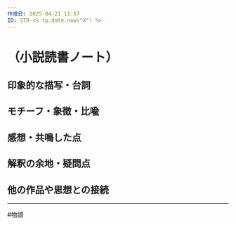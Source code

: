 ```yaml
---
作成日: 2025-04-21 11:57
ID: STR-<% tp.date.now("X") %>
---
```


# （小説読書ノート）

## 印象的な描写・台詞

> 

## モチーフ・象徴・比喩

  

## 感想・共鳴した点



## 解釈の余地・疑問点



## 他の作品や思想との接続



---
#物語 